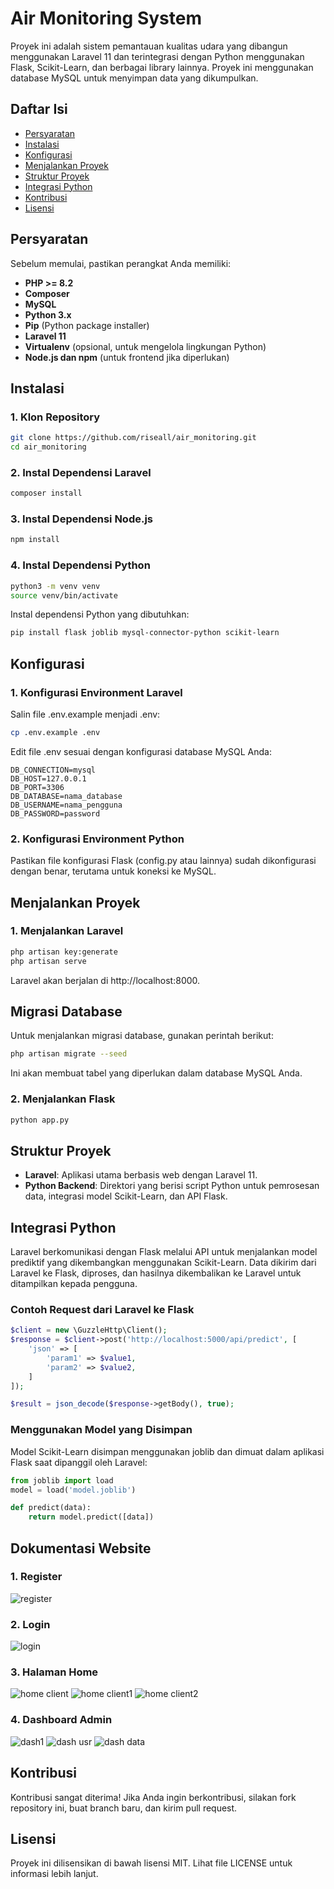 # Air Monitoring System

Proyek ini adalah sistem pemantauan kualitas udara yang dibangun menggunakan Laravel 11 dan terintegrasi dengan Python menggunakan Flask, Scikit-Learn, dan berbagai library lainnya. Proyek ini menggunakan database MySQL untuk menyimpan data yang dikumpulkan.

## Daftar Isi

-   [Persyaratan](#persyaratan)
-   [Instalasi](#instalasi)
-   [Konfigurasi](#konfigurasi)
-   [Menjalankan Proyek](#menjalankan-proyek)
-   [Struktur Proyek](#struktur-proyek)
-   [Integrasi Python](#integrasi-python)
-   [Kontribusi](#kontribusi)
-   [Lisensi](#lisensi)

## Persyaratan

Sebelum memulai, pastikan perangkat Anda memiliki:

-   **PHP >= 8.2**
-   **Composer**
-   **MySQL**
-   **Python 3.x**
-   **Pip** (Python package installer)
-   **Laravel 11**
-   **Virtualenv** (opsional, untuk mengelola lingkungan Python)
-   **Node.js dan npm** (untuk frontend jika diperlukan)

## Instalasi

### 1. Klon Repository

```bash
git clone https://github.com/riseall/air_monitoring.git
cd air_monitoring
```

### 2. Instal Dependensi Laravel

```bash
composer install
```

### 3. Instal Dependensi Node.js

```bash
npm install
```

### 4. Instal Dependensi Python

```bash
python3 -m venv venv
source venv/bin/activate
```

Instal dependensi Python yang dibutuhkan:

```bash
pip install flask joblib mysql-connector-python scikit-learn
```

## Konfigurasi

### 1. Konfigurasi Environment Laravel

Salin file .env.example menjadi .env:

```bash
cp .env.example .env
```

Edit file .env sesuai dengan konfigurasi database MySQL Anda:

```plaintext
DB_CONNECTION=mysql
DB_HOST=127.0.0.1
DB_PORT=3306
DB_DATABASE=nama_database
DB_USERNAME=nama_pengguna
DB_PASSWORD=password
```

### 2. Konfigurasi Environment Python

Pastikan file konfigurasi Flask (config.py atau lainnya) sudah dikonfigurasi dengan benar, terutama untuk koneksi ke MySQL.

## Menjalankan Proyek

### 1. Menjalankan Laravel

```bash
php artisan key:generate
php artisan serve
```

Laravel akan berjalan di http://localhost:8000.

## Migrasi Database

Untuk menjalankan migrasi database, gunakan perintah berikut:

```bash
php artisan migrate --seed
```

Ini akan membuat tabel yang diperlukan dalam database MySQL Anda.

### 2. Menjalankan Flask

```bash
python app.py
```

## Struktur Proyek

-   **Laravel**: Aplikasi utama berbasis web dengan Laravel 11.
-   **Python Backend**: Direktori yang berisi script Python untuk pemrosesan data, integrasi model Scikit-Learn, dan API Flask.

## Integrasi Python

Laravel berkomunikasi dengan Flask melalui API untuk menjalankan model prediktif yang dikembangkan menggunakan Scikit-Learn. Data dikirim dari Laravel ke Flask, diproses, dan hasilnya dikembalikan ke Laravel untuk ditampilkan kepada pengguna.

### Contoh Request dari Laravel ke Flask

```php
$client = new \GuzzleHttp\Client();
$response = $client->post('http://localhost:5000/api/predict', [
    'json' => [
        'param1' => $value1,
        'param2' => $value2,
    ]
]);

$result = json_decode($response->getBody(), true);
```

### Menggunakan Model yang Disimpan

Model Scikit-Learn disimpan menggunakan joblib dan dimuat dalam aplikasi Flask saat dipanggil oleh Laravel:

```python
from joblib import load
model = load('model.joblib')

def predict(data):
    return model.predict([data])
```
## Dokumentasi Website
### 1. Register
![register](https://github.com/user-attachments/assets/464b5470-64b8-43b0-a0a3-cdce7838577c)

### 2. Login
![login](https://github.com/user-attachments/assets/e09df8e3-565d-4229-be83-39c49850414b)

### 3. Halaman Home
![home client](https://github.com/user-attachments/assets/cf87648a-5d9d-4eaa-99bd-779cf133e729)
![home client1](https://github.com/user-attachments/assets/927504fe-3be5-4782-b57e-2c58f03190ec)
![home client2](https://github.com/user-attachments/assets/5b6998b5-5192-4b3f-9bbe-72f69fc1ed3c)

### 4. Dashboard Admin
![dash1](https://github.com/user-attachments/assets/ce5d8352-c556-4eb0-9a8f-4c912e8cacca)
![dash usr](https://github.com/user-attachments/assets/277d8950-a881-4380-9923-19a9d4e8f0ff)
![dash data](https://github.com/user-attachments/assets/b9877023-d697-40a4-9014-b29646830805)

## Kontribusi

Kontribusi sangat diterima! Jika Anda ingin berkontribusi, silakan fork repository ini, buat branch baru, dan kirim pull request.

## Lisensi

Proyek ini dilisensikan di bawah lisensi MIT. Lihat file LICENSE untuk informasi lebih lanjut.
